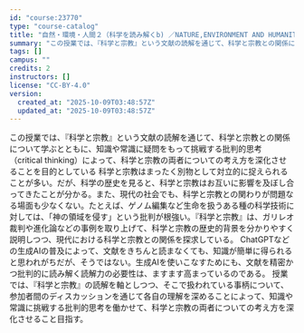 ```yaml
---
id: "course:23770"
type: "course-catalog"
title: "自然・環境・人間２（科学を読み解くb) ／NATURE,ENVIRONMENT AND HUMANITY2(TECHNOLOGY AND SOCIETY(B))"
summary: "この授業では、『科学と宗教』という文献の読解を通じて、科学と宗教との関係について学ぶとともに、知識や常識に疑問をもって挑戦する批判的思考（critical thinking）によって、科学と宗教の両者についての考え方を深化させることを目的と…"
tags: []
campus: ""
credits: 2
instructors: []
license: "CC-BY-4.0"
version:
  created_at: "2025-10-09T03:48:57Z"
  updated_at: "2025-10-09T03:48:57Z"
---
```

この授業では、『科学と宗教』という文献の読解を通じて、科学と宗教との関係について学ぶとともに、知識や常識に疑問をもって挑戦する批判的思考（critical thinking）によって、科学と宗教の両者についての考え方を深化させることを目的としている 科学と宗教はまったく別物として対立的に捉えられることが多い。だが、科学の歴史を見ると、科学と宗教はお互いに影響を及ぼし合ってきたことが分かる。また、現代の社会でも、科学と宗教との関わりが問題なる場面も少なくない。たとえば、ゲノム編集など生命を扱うある種の科学技術に対しては、「神の領域を侵す」という批判が根強い。『科学と宗教』は、ガリレオ裁判や進化論などの事例を取り上げて、科学と宗教の歴史的背景を分かりやすく説明しつつ、現代における科学と宗教との関係を探求している。 ChatGPTなどの生成AIの普及によって、文献をきちんと読まなくても、知識が簡単に得られると思われがちだが、そうではない。生成AIを使いこなすためにも、文献を精密かつ批判的に読み解く読解力の必要性は、ますます高まっているのである。 授業では、『科学と宗教』の読解を軸としつつ、そこで扱われている事柄について、参加者間のディスカッションを通じて各自の理解を深めることによって、知識や常識に挑戦する批判的思考を働かせて、科学と宗教の両者についての考え方を深化させること目指す。
